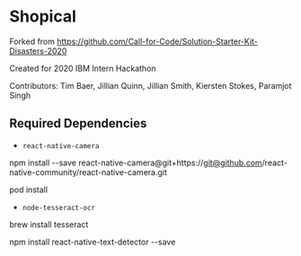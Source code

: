 # Shopical

Forked from https://github.com/Call-for-Code/Solution-Starter-Kit-Disasters-2020

Created for 2020 IBM Intern Hackathon

Contributors: Tim Baer, Jillian Quinn, Jillian Smith, Kiersten Stokes, Paramjot Singh

## Required Dependencies

* `react-native-camera`

npm install --save react-native-camera@git+https://git@github.com/react-native-community/react-native-camera.git

pod install 

* `node-tesseract-ocr`

brew install tesseract

npm install react-native-text-detector --save